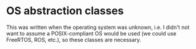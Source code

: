 # OS abstraction classes

This was written when the operating system was unknown, i.e. I didn't not want to assume a POSIX-compliant OS would be used (we could use FreeRTOS, ROS, etc.), so these classes are necessary.
